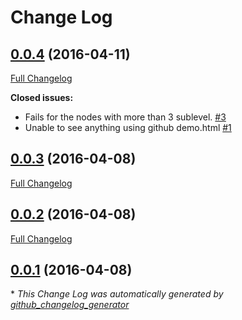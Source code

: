 # Change Log

## [0.0.4](https://github.com/matjas/angular-nested-combobox/tree/0.0.4) (2016-04-11)
[Full Changelog](https://github.com/matjas/angular-nested-combobox/compare/0.0.3...0.0.4)

**Closed issues:**

- Fails for the nodes with more than 3 sublevel. [\#3](https://github.com/matjas/angular-nested-combobox/issues/3)
- Unable to see anything using github demo.html [\#1](https://github.com/matjas/angular-nested-combobox/issues/1)

## [0.0.3](https://github.com/matjas/angular-nested-combobox/tree/0.0.3) (2016-04-08)
[Full Changelog](https://github.com/matjas/angular-nested-combobox/compare/0.0.2...0.0.3)

## [0.0.2](https://github.com/matjas/angular-nested-combobox/tree/0.0.2) (2016-04-08)
[Full Changelog](https://github.com/matjas/angular-nested-combobox/compare/0.0.1...0.0.2)

## [0.0.1](https://github.com/matjas/angular-nested-combobox/tree/0.0.1) (2016-04-08)


\* *This Change Log was automatically generated by [github_changelog_generator](https://github.com/skywinder/Github-Changelog-Generator)*